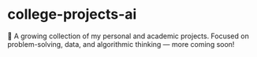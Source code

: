 # college-projects-ai
🚀 A growing collection of my personal and academic projects. Focused on problem-solving, data, and algorithmic thinking — more coming soon!

